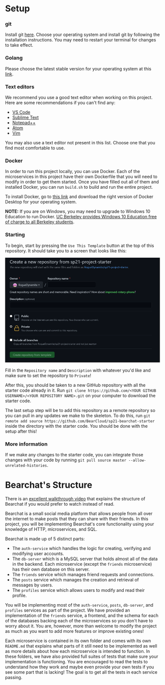 # Setup

### git

Install git [here](https://git-scm.com/downloads). Choose your operating system and install git by following the installation instructions. You may need to restart your terminal for changes to take effect.

### Golang

Please choose the latest stable version for your operating system at this [link](https://golang.org/dl/).

### Text editors

We recommend you use a good text editor when working on this project. Here are some recommendations if you can't find any:

 - [VS Code](https://code.visualstudio.com/download)
 - [Sublime Text](https://www.sublimetext.com/3)
 - [Notepad++](https://notepad-plus-plus.org/downloads/)
 - [Atom](https://atom.io/)
 - [Vim](https://www.vim.org/download.php)

You may also use a text editor not present in this list. Choose one that you find most comfortable to use.

### Docker

In order to run this project locally, you can use Docker. Each of the microservices in this project have their own Dockerfile that you will need to modify in order to get them started. Once you have filled out all of them and installed Docker, you can run `build.sh` to build and run the entire project.

To install Docker, go to [this link](https://www.docker.com/get-started) and download the right version of Docker Desktop for your operating system.

**NOTE:** If you are on Windows, you may need to upgrade to Windows 10 Education to run Docker. [UC Berkeley provides Windows 10 Education free of charge to all Berkeley students](https://software.berkeley.edu/microsoft-operating-system).

### Starting

To begin, start by pressing the `Use This Template` button at the top of this repository. It should take you to a screen that looks like this:

<img src="readme_pics/Template.png">

Fill in the `Repository name` and `Description` with whatever you'd like and make sure to set the repository to `Private`!

After this, you should be taken to a new GitHub repository with all the starter code already in it. Run `git clone https://github.com/<YOUR GITHUB USERNAME>/<YOUR REPOSITORY NAME>.git` on your computer to download the starter code.

The last setup step will be to add this repository as a remote repository so you can pull in any updates we make to the skeleton. To do this, run `git remote add source https://github.com/BearCloud/sp21-bearchat-starter` inside the directory with the starter code. You should be done with the setup after this!

### More information

If we make any changes to the starter code, you can integrate those changes with your code by running `git pull source master --allow-unrelated-histories`.

# Bearchat's Structure

There is an [excellent walkthrough video](https://www.youtube.com/watch?v=WKM6xb5Xwig) that explains the structure of Bearchat if you would prefer to watch instead of read.

Bearchat is a small social media platform that allows people from all over the internet to make posts that they can share with their friends. In this project, you will be implementing Bearchat's core functionality using your knowledge of HTTP, microservices, and SQL.

Bearchat is made up of 5 distinct parts:
 
- The `auth-service` which handles the logic for creating, verifying and modifying user accounts.   
- The `db-server` which is a MySQL server that holds almost all of the data in the backend. Each microservice (except the `friends` microservice) has their own database on this server.
- The `friends` service which manages friend requests and connections.
- The `posts` service which manages the creation and retrieval of messages by users.
- The `profiles` service which allows users to modify and read their profile.

You will be implementing most of the `auth-service`, `posts`, `db-server`, and `profiles` services as part of the project. We have provided an implementation of the `friends` service, a frontend, and the schema for each of the databases backing each of the microservices so you don't have to worry about it. You are, however, more than welcome to modify the project as much as you want to add more features or improve existing ones!

Each microservice is contained in its own folder and comes with its own `README.md` that explains what parts of it still need to be implemented as well as more details about how each microservice is intended to function. In these folders, we have also provided full suites of tests that make sure your implementation is functioning. You are encouraged to read the tests to understand how they work and maybe even provide your own tests if you see some part that is lacking! The goal is to get all the tests in each service passing.
